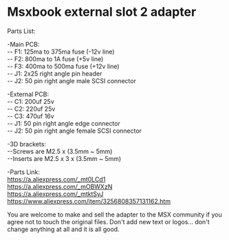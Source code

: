 # Msxbook external slot 2 adapter

Parts List:

-Main PCB:\
-- F1: 125ma to 375ma fuse (-12v line)\
-- F2: 800ma to 1A fuse (+5v line)\
-- F3: 400ma to 500ma fuse (+12v line)\
-- J1: 2x25 right angle pin header\
-- J2: 50 pin right angle male SCSI connector

-External PCB:\
-- C1: 200uf 25v\
-- C2: 220uf 25v\
-- C3: 470uf 16v\
-- J1: 50 pin right angle edge connector\
-- J2: 50 pin right angle female SCSI connector

-3D brackets:\
--Screws are M2.5 x (3.5mm ~ 5mm)\
--Inserts are M2.5 x 3 x (3.5mm ~ 5mm)

-Parts Link:\
https://a.aliexpress.com/_mt0LCd1 \
https://a.aliexpress.com/_mOBWXzN \
https://a.aliexpress.com/_mtktSyJ \
https://www.aliexpress.com/item/3256808357131162.htm 



You are welcome to make and sell the adapter to the MSX community if you agree not to touch the original files. 
Don't add new text or logos... don't change anything at all and it is all good.
